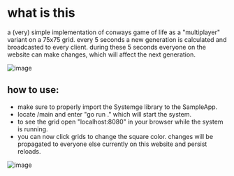 # what is this
a (very) simple implementation of conways game of life as a "multiplayer" variant on a 75x75 grid.
every 5 seconds a new generation is calculated and broadcasted to every client.
during these 5 seconds everyone on the website can make changes, which will affect the next generation.

![image](https://github.com/NeutralUsername/Systemge-Sample-ConwaysGameOfLife/assets/39095721/aa082836-23d1-405b-b3eb-0f0a65ffe16d)

## how to use:  
- make sure to properly import the Systemge library to the SampleApp.  
- locate /main and enter "go run ." which will start the system.  
- to see the grid open "localhost:8080" in your browser while the system is running.  
- you can now click grids to change the square color. changes will be propagated to everyone else currently on this website and persist reloads.  

![image](https://github.com/NeutralUsername/Systemge-Sample-ConwaysGameOfLife/assets/39095721/a0e0f6d7-1239-4df2-b207-77c9833ccc0f)

